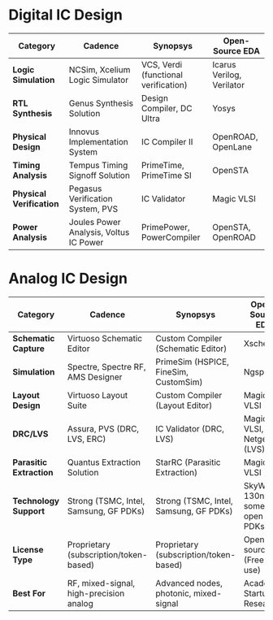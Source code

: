 # Digital IC Design

| **Category**             | **Cadence**                              | **Synopsys**                              | **Open-Source EDA**                      |
|--------------------------|------------------------------------------|-------------------------------------------|------------------------------------------|
| **Logic Simulation**     | NCSim, Xcelium Logic Simulator           | VCS, Verdi (functional verification)      | Icarus Verilog, Verilator          |
| **RTL Synthesis**        | Genus Synthesis Solution                | Design Compiler, DC Ultra                | Yosys                                    |
| **Physical Design**      | Innovus Implementation System            | IC Compiler II                           | OpenROAD, OpenLane               |
| **Timing Analysis**      | Tempus Timing Signoff Solution          | PrimeTime, PrimeTime SI                  | OpenSTA                                  |
| **Physical Verification**| Pegasus Verification System, PVS        | IC Validator                             | Magic VLSI           |
| **Power Analysis**       | Joules Power Analysis, Voltus IC Power   | PrimePower, PowerCompiler                | OpenSTA, OpenROAD |

# Analog IC Design

| **Category**             | **Cadence**                              | **Synopsys**                              | **Open-Source EDA**                      |
|--------------------------|------------------------------------------|-------------------------------------------|------------------------------------------|
| **Schematic Capture**    | Virtuoso Schematic Editor                | Custom Compiler (Schematic Editor)        | Xschem                             |
| **Simulation**           | Spectre, Spectre RF, AMS Designer        | PrimeSim (HSPICE, FineSim, CustomSim)     | Ngspice                            |
| **Layout Design**        | Virtuoso Layout Suite                    | Custom Compiler (Layout Editor)           | Magic VLSI                    |
| **DRC/LVS**              | Assura, PVS (DRC, LVS, ERC)              | IC Validator (DRC, LVS)                   | Magic VLSI, Netgen (LVS)        |
| **Parasitic Extraction** | Quantus Extraction Solution              | StarRC (Parasitic Extraction)             | Magic VLSI      |
| **Technology Support**   | Strong (TSMC, Intel, Samsung, GF PDKs)   | Strong (TSMC, Intel, Samsung, GF PDKs)    | SkyWater 130nm, some open PDKs |
| **License Type**         | Proprietary (subscription/token-based)   | Proprietary (subscription/token-based)    | Open-source (Free to use)      |
| **Best For**             | RF, mixed-signal, high-precision analog  | Advanced nodes, photonic, mixed-signal    | Academia, Startups, Research |
